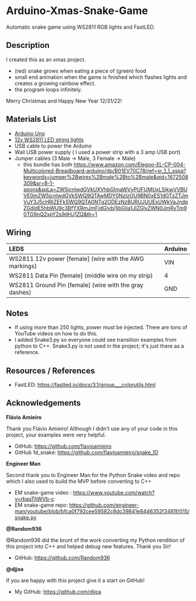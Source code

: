 # Arduino-Xmas-Snake-Game
Automatic snake game using WS2811 RGB lights and FastLED. 

## Description 
 I created this as an xmas project. 
- (red) snake grows when eating a piece of (green) food 
- small end animation when the game is finished which flashes lights and creates a growing rainbow effect.
- the program loops infinitely. 

Merry Christmas and Happy New Year 12/31/22! 
 
## Materials List
- [Arduino Uno](https://www.amazon.com/Arduino-A000066-ARDUINO-UNO-R3/dp/B008GRTSV6/ref=asc_df_B008GRTSV6/?tag=&linkCode=df0&hvadid=309751315916&hvpos=&hvnetw=g&hvrand=8606497603945950419&hvpone=&hvptwo=&hvqmt=&hvdev=c&hvdvcmdl=&hvlocint=&hvlocphy=9008306&hvtargid=pla-457497319401&ref=&adgrpid=67183599252&th=1) 
- [12v WS2811 LED string lights](https://www.amazon.com/dp/B06XSFT1VK?ref=ppx_yo2ov_dt_b_product_details&th=1) 
- USB cable to power the Arduino 
- Wall USB power supply ( I used a power strip with a 3 amp USB port)
- Jumper cables (3 Male -> Male, 3 Female -> Male) 
  - this bundle has both https://www.amazon.com/Elegoo-EL-CP-004-Multicolored-Breadboard-arduino/dp/B01EV70C78/ref=sr_1_1_sspa?keywords=jumper%2Bwires%2Bmale%2Bto%2Bmale&qid=1672508309&sr=8-1-spons&spLa=ZW5jcnlwdGVkUXVhbGlmaWVyPUFUMUxLSjkwVVBUVE0mZW5jcnlwdGVkSWQ9QTAwMDY0NzIzOU9BN0xES1dGTzZTJmVuY3J5cHRlZEFkSWQ9QTA0NTg2ODEzNzBURUJUUExUWkVaJndpZGdldE5hbWU9c3BfYXRmJmFjdGlvbj1jbGlja1JlZGlyZWN0JmRvTm90TG9nQ2xpY2s9dHJ1ZQ&th=1
  
## Wiring

|LEDS|Arduino|
|:--|:--|
|WS2811 12v power \[female] (wire with the AWG markings) |VIN| 
|WS2811 Data Pin \[female] (middle wire on my strip) | 4| 
|WS2811 Ground Pin \[female] (wire with the gray dashes)| GND| 

## Notes
- If using more than 250 lights, power must be injected. There are tons of YouTube videos on how to do this. 
- I added Snake3.py so everyone could see transition examples from python to C++. Snake3.py is not used in the project; it's just there as a reference. 

## Resources / References 
- FastLED: https://fastled.io/docs/3.1/group___colorutils.html

## Acknowledgements 

**Flávio Amieiro**

Thank you Flávio Amieiro! Although I didn't use any of your code in this project, your examples were very helpful.
- GitHub: https://github.com/flavioamieiro
- GitHub 1d_snake: https://github.com/flavioamieiro/snake_1D

**Engineer Man** 

Second thank you to Engineer Man for the Python Snake video and repo which I also used to build the MVP before converting to C++
- EM snake-game video : https://www.youtube.com/watch?v=rbasThWVb-c
- EM snake-game repo: https://github.com/engineer-man/youtube/blob/bfca0f792cee59582c8dc39841e8446352f3481f/015/snake.py

**@Random936**

@Random936 did the brunt of the work converting my Python rendition of this project into C++ and helped debug new features. Thank you Sir! 
- GitHub: https://github.com/Random936

**@djjoa** 

If you are happy with this project give it a start on GitHub! 
- My GitHub: https://github.com/djjoa

